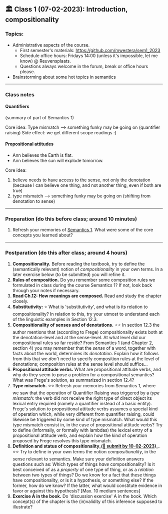 
## 🏛 Class 1 (07-02-2023): Introduction, compositionality

### Topics:
- Administrative aspects of the course.
  - First semester's materials: https://github.com/mwestera/sem1_2023
  - Schedule office hours: Fridays 14:00 (unless it's impossible, let me know) @ Reuvensplaats.
  - Questions always welcome in the forum, break or office hours please.
- Brainstorming about some hot topics in semantics

----

### Class notes

#### Quantifiers

(summary of part of Semantics 1)

Core idea: Type mismatch --> something funky may be going on (quantifier raising)
  Side effect: we get different scope readings :)


#### Propositional attitudes

- Ann believes the Earth is flat.
- Ann believes the sun will explode tomorrow.

Core idea: 
1. believe needs to have access to the sense, not only the denotation
   (because I can believe one thing, and not another thing, even if both are true)
2. type mismatch --> something funky may be going on (shifting from denotation to sense)



----

### Preparation (do this before class; around 10 minutes)

1. Refresh your memories of [Semantics 1](https://github.com/mwestera/sem1_2023). What were some of the core concepts you learned about?

-----

### Postparation (do this after class; around 4 hours)

1. **Compositionality.** Before reading the textbook, try to define the (semantically relevant) notion of _compositionality_ in your own terms. In a later exercise below (to be submitted) you will refine it.
2. **Rules of composition.** Do you remember some composition rules we formulated in class during the course Semantics 1? If not, look back through your notes if necessary.
3. **Read Ch.12: How meanings are composed.** Read and study the chapter closely.
4. **Substitutivity:** ⭐ What is 'substitutivity', and what is its relation to compositionality? In relation to this, try your utmost to understand each of the linguistic examples in Section 12.3.
5. **Compositionality of senses and of denotations.** ⭐⭐ In section 12.3 the author mentions that (according to Frege) compositionality exists both at the denotation-level and at the sense-level. At what level did our compositional rules so far reside? From Semantics 1 (and Chapter 2, section 4) you may remember that the _sense_ of a word, together with facts about the world, determines its _denotation_. Explain how it follows from this that we _don't_ need to specify composition rules at the level of denotations; composition rules at the sense level should suffice...
6. **Propositional attitude verbs.** What are propositional attitude verbs, and why do they seem to pose a problem for a compositional semantics? What was Frege's solution, as summarized in section 12.4? 
7. **Type mismatch.** ⭐⭐ Refresh your memories from Semantics 1, where we saw that the operation of Quantifier Raising was triggered by a _type mismatch_: the verb did not receive the right type of direct object its lexical entry required (namely a quantifier instead of a basic entity). Frege's solution to propositional attitude verbs assumes a special kind of operation which, while very different from quantifier raising, could likewise be triggered by some kind of type mismatch. What would this type mismatch consist in, in the case of propositional attitude verbs? Try to define (informally, or formally with lambdas) the lexical entry of a propositional attitude verb, and explain how the kind of operation proposed by Frege resolves this type mismatch.
8. **Definition and status of compositionality_([📩 submit by 10-02-2023](https://brightspace.universiteitleiden.nl/d2l/le/lessons/210127/topics/2292943))_.** ⭐⭐ Try to define in your own terms the notion _compositionality_, in the sense relevant to semantics. Make sure your definition answers questions such as: Which types of things _have_ compositionality? Is it best conceived of as a _property_ of one type of thing, or as a _relation_ between two types of things? Do we know for a fact that these things have compositionality, or is it a hypothesis, or something else? If the former, how do we know? If the latter, what would constitute evidence in favor or against this hypothesis? [Max. 10 medium sentences]
9. **Exercise A in the book.** Do 'discussion exercise' A in the book. Which concept(s) of the chapter is the (in)validity of this inference supposed to illustrate?
